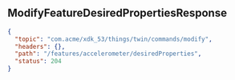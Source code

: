 ## ModifyFeatureDesiredPropertiesResponse

```json
{
  "topic": "com.acme/xdk_53/things/twin/commands/modify",
  "headers": {},
  "path": "/features/accelerometer/desiredProperties",
  "status": 204
}
```
